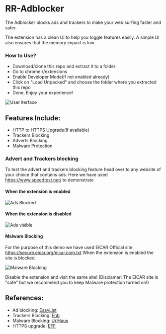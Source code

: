 # RR-Adblocker
The Adblocker blocks ads and trackers to make your web surfing faster and safer.

The extension has a clean UI to help you toggle features easily. A simple UI also ensures that the memory impact is low.

### How to Use?
- Download/clone this repo and extract it to a folder
- Go to chrome://extensions
- Enable Developer Mode(If not enabled already)
- Click on "Load Unpacked" and choose the folder where you extracted this repo
- Done, Enjoy your experience!

![User iterface](https://github.com/Rutuj-Runwal/RR-Adblocker/blob/main/Demos/1.png)

## Features Include:
- HTTP to HTTPS Upgrade(If available)
- Trackers Blocking
- Adverts Blocking
- Malware Protection


### Advert and Trackers blocking

To test the advert and trackers blocking feature head over to any website of your choice that contains ads.
Here we have used https://www.speedtest.net/ to demonstrate

#### When the extension is enabled
![Ads Blocked](https://raw.githubusercontent.com/Rutuj-Runwal/RR-Adblocker/main/Demos/3.png)

#### When the extension is disabled
![Ads visible](https://raw.githubusercontent.com/Rutuj-Runwal/RR-Adblocker/main/Demos/7.png)

#### Malware Blocking

For the purpose of this demo we have used EICAR Official site: https://secure.eicar.org/eicar.com.txt
When the extension is enabled the site is blocked. 

![Malware Blocking](https://raw.githubusercontent.com/Rutuj-Runwal/RR-Adblocker/main/Demos/6.png)

Disable the extension and visit the same site! (Disclamer: The EICAR site is "safe" but we recommend you to keep Malware protection turned on!)


## References:
- Ad blocking: [EasyList](https://easylist.to/)
- Trackers Blocking: [Fnb](https://secure.fanboy.co.nz/)
- Malware Blocking: [UrlHaus](https://gitlab.com/curben/urlhaus-filter)
- HTTPS upgrade: [EFF](https://github.com/EFForg/https-everywhere/tree/master/docs)
